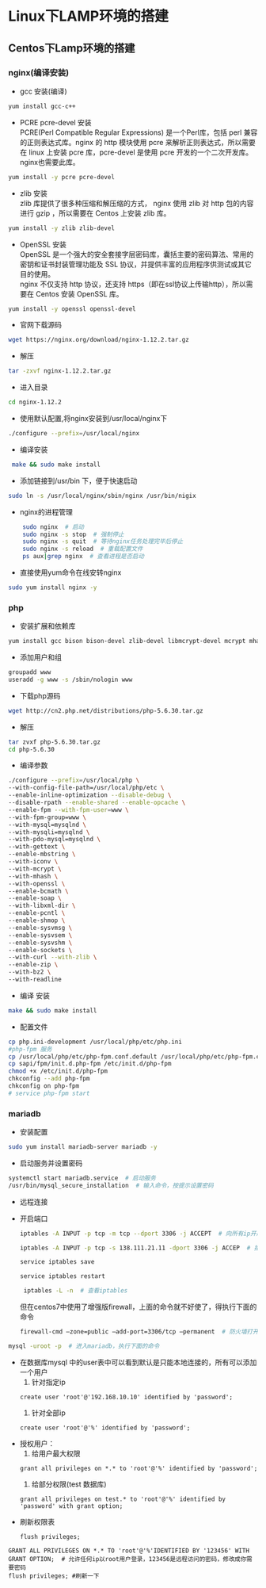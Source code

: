 # Linux下LAMP环境的搭建

## Centos下Lamp环境的搭建

### nginx(编译安装)

- gcc 安装(编译)

 ```bash  
 yum install gcc-c++
 ```

- PCRE pcre-devel 安装  
 PCRE(Perl Compatible Regular Expressions) 是一个Perl库，包括 perl 兼容的正则表达式库。nginx 的 http 模块使用 pcre 来解析正则表达式，所以需要在 linux 上安装 pcre 库，pcre-devel 是使用 pcre 开发的一个二次开发库。nginx也需要此库。

 ```bash
 yum install -y pcre pcre-devel
 ```

- zlib 安装  
 zlib 库提供了很多种压缩和解压缩的方式， nginx 使用 zlib 对 http 包的内容进行 gzip ，所以需要在 Centos 上安装 zlib 库。

 ```bash
 yum install -y zlib zlib-devel
 ```

- OpenSSL 安装  
 OpenSSL 是一个强大的安全套接字层密码库，囊括主要的密码算法、常用的密钥和证书封装管理功能及 SSL 协议，并提供丰富的应用程序供测试或其它目的使用。  
 nginx 不仅支持 http 协议，还支持 https（即在ssl协议上传输http），所以需要在 Centos 安装 OpenSSL 库。

 ```bash
 yum install -y openssl openssl-devel
 ```

- 官网下载源码

 ```bash
 wget https://nginx.org/download/nginx-1.12.2.tar.gz
 ```  

- 解压  

 ```bash
 tar -zxvf nginx-1.12.2.tar.gz
 ```

- 进入目录

 ```bash
 cd nginx-1.12.2
 ```

- 使用默认配置,将nginx安装到/usr/local/nginx下

 ```bash
 ./configure --prefix=/usr/local/nginx
 ```

- 编译安装

 ```bash
  make && sudo make install
 ```

- 添加链接到/usr/bin 下，便于快速启动

```bash
sudo ln -s /usr/local/nginx/sbin/nginx /usr/bin/nigix
```

- nginx的进程管理

 ```bash
     sudo nginx  # 启动
     sudo nginx -s stop  # 强制停止
     sudo nginx -s quit  # 等待nginx任务处理完毕后停止
     sudo nginx -s reload  # 重载配置文件
     ps aux|grep nginx  # 查看进程是否启动
 ```

- 直接使用yum命令在线安转nginx

 ```bash
 sudo yum install nginx -y
 ```

### php

- 安装扩展和依赖库  

 ```bash
 yum install gcc bison bison-devel zlib-devel libmcrypt-devel mcrypt mhash-devel openssl-devel libxml2-devel libcurl-devel bzip2-devel readline-devel libedit-devel sqlite-devel jemalloc jemalloc-devel
 ```

- 添加用户和组

 ```bash
 groupadd www
 useradd -g www -s /sbin/nologin www
 ```

- 下载php源码  

 ```bash
 wget http://cn2.php.net/distributions/php-5.6.30.tar.gz
 ```  

- 解压  

 ```bash
 tar zvxf php-5.6.30.tar.gz
 cd php-5.6.30
 ```

- 编译参数

 ```bash
 ./configure --prefix=/usr/local/php \
--with-config-file-path=/usr/local/php/etc \
--enable-inline-optimization --disable-debug \
--disable-rpath --enable-shared --enable-opcache \
--enable-fpm --with-fpm-user=www \
--with-fpm-group=www \
--with-mysql=mysqlnd \
--with-mysqli=mysqlnd \
--with-pdo-mysql=mysqlnd \
--with-gettext \
--enable-mbstring \
--with-iconv \
--with-mcrypt \
--with-mhash \
--with-openssl \
--enable-bcmath \
--enable-soap \
--with-libxml-dir \
--enable-pcntl \
--enable-shmop \
--enable-sysvmsg \
--enable-sysvsem \
--enable-sysvshm \
--enable-sockets \
--with-curl --with-zlib \
--enable-zip \
--with-bz2 \
--with-readline
 ```

- 编译 安装

 ```bash
 make && sudo make install
 ```

- 配置文件

 ```bash
 cp php.ini-development /usr/local/php/etc/php.ini
 #php-fpm 服务
 cp /usr/local/php/etc/php-fpm.conf.default /usr/local/php/etc/php-fpm.conf
 cp sapi/fpm/init.d.php-fpm /etc/init.d/php-fpm
 chmod +x /etc/init.d/php-fpm
 chkconfig --add php-fpm
 chkconfig on php-fpm
# service php-fpm start
```

### mariadb

- 安装配置  

 ```bash
 sudo yum install mariadb-server mariadb -y
 ```

- 启动服务并设置密码

 ```bash
 systemctl start mariadb.service  # 启动服务
 /usr/bin/mysql_secure_installation  # 输入命令，按提示设置密码
 ```

- 远程连接

- 开启端口

    ```bash
    iptables -A INPUT -p tcp -m tcp --dport 3306 -j ACCEPT  # 向所有ip开启3306端口
    ```
    ```bash
    iptables -A INPUT -p tcp -s 138.111.21.11 -dport 3306 -j ACCEP  # 指定ip开启
    ```
    ```bash
    service iptables save
    ```
    ```bash
    service iptables restart
    ```
    ```bash
     iptables -L -n  # 查看iptables
    ```  
    但在centos7中使用了增强版firewall，上面的命令就不好使了，得执行下面的命令  
    ```bash
    firewall-cmd –zone=public –add-port=3306/tcp –permanent  # 防火墙打开3306端口
    ```

```bash
mysql -uroot -p  # 进入mariadb，执行下面的命令
```

- 在数据库mysql 中的user表中可以看到默认是只能本地连接的，所有可以添加一个用户  
    1. 针对指定ip  
    ```mysql
    create user 'root'@'192.168.10.10' identified by 'password';  
    ```
    1. 针对全部ip  
    ```mysql
    create user 'root'@'%' identified by 'password';  
    ```
- 授权用户：  
    1. 给用户最大权限  
    ```mysql
    grant all privileges on *.* to 'root'@'%' identified by 'password';  
    ```
    1. 给部分权限(test 数据库)  
    ```mysql
    grant all privileges on test.* to 'root'@'%' identified by 'password' with grant option;  
    ```
- 刷新权限表
    ```mysql
    flush privileges;
    ```

```mysql
GRANT ALL PRIVILEGES ON *.* TO 'root'@'%'IDENTIFIED BY '123456' WITH GRANT OPTION;  # 允许任何ip以root用户登录，123456是远程访问的密码，修改成你需要密码
flush privileges; #刷新一下
```